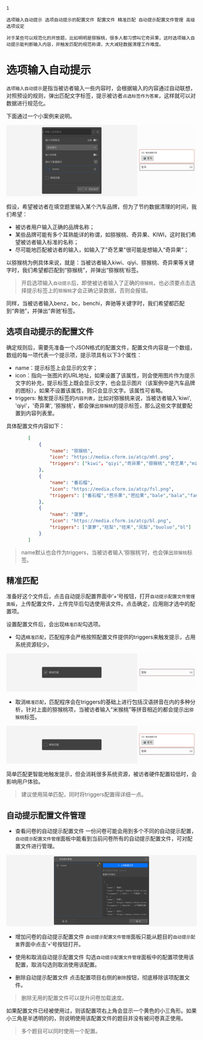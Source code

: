 ```index
1
```
```tag
选项输入自动提示 选项自动提示的配置文件 配置文件 精准匹配 自动提示配置文件管理 高级选项设定
```
```summary
对于某些可以规范化的开放题，比如明明是猕猴桃，很多人都习惯叫它奇异果，这时选项输入自动提示能判断输入内容，并触发匹配的规范称谓，大大减轻数据清理工作难度。
```
# 选项输入自动提示

`选项输入自动提示`是指当被访者输入一些内容时，会根据输入的内容通过自动联想，对照预设的规则，弹出匹配文字标签，提示被访者`点选标签作为答案`，这样就可以对数据进行规范化。

下面通过一个小案例来说明。

<img src='./assets/01autoComplete/section.png'>

假设，希望被访者在填空题里输入某个汽车品牌，但为了节约数据清理的时间，我们希望：
+ 被访者用户输入正确的品牌名称；
+ 某些品牌可能有多个耳熟能详的称谓，如猕猴桃、奇异果、KIWI，这时我们希望被访者输入标准的名称；
+ 尽可能地匹配被访者的输入，如输入了"奇艺果"很可能是想输入“奇异果”；

以猕猴桃为例具体来说，就是：当被访者输入kiwi、qiyi、猕猴桃、奇异果等关键字时，我们希望都匹配到“猕猴桃”，并弹出“猕猴桃’标签。
> 开启选项输入`自动提示`后，即使被访者输入了正确的`猕猴桃`，也必须要点击选择提示标签上的`猕猴桃`才会正确记录数据，否则会报错。

同样，当被访者输入benz，bc，benchi，奔驰等关键字时，我们希望都匹配到“奔驰”，并弹出“奔驰’标签。

## 选项自动提示的配置文件

确定规则后，需要先准备一个JSON格式的配置文件，配置文件内容是一个数组，数组的每一项代表一个提示项，提示项具有以下3个属性：
+ name：提示标签上会显示的文字；
+ icon：指向一张图片的URL地址，如果设置了该属性，则会使用图片作为提示文字的补充，提示标签上既会显示文字，也会显示图片（该案例中是汽车品牌的图标），如果不设置该属性，则只会显示文字。该属性可省略。
+ triggers: 触发提示标签的`内容列表`，比如对猕猴桃来说，当被访者输入'kiwi', 'qiyi'，'奇异果', '猕猴桃'，都会弹出`猕猴桃`的提示标签，那么这些文字就要配置到内容列表里。

具体配置文件内容如下：
```json
        [
            {
                "name": "猕猴桃",
                "icon": "https://media.cform.io/atcp/mht.png",
                "triggers": ["kiwi"，"qiyi","奇异果","猕猴桃","奇艺果","mihoutao","mht"]
            },
            {
                "name": "番石榴",
                "icon": "https://media.cform.io/atcp/fsl.png",
                "triggers": ["番石榴","芭乐果","芭拉果","bale","bala","fanshiliu","fsl"]
            },
            {
                "name": "菠萝",
                "icon": "https://media.cform.io/atcp/bl.png",
                "triggers": ["菠萝","旺梨","旺来","凤梨","buoluo","bl"]
            }
        ]
```
> name默认也会作为triggers，当被访者输入‘猕猴桃’时，也会弹出`猕猴桃`标签。

## 精准匹配
准备好这个文件后，点击自动提示配置界面中‘+’号按钮，打开`自动提示配置文件管理面板`，上传配置文件，上传完毕后勾选使用该文件。点击确定，应用刚才选中的配置项。

设置配置文件后，会出现`精准匹配`勾选项。

+ 勾选`精准匹配`，匹配程序会严格按照配置文件提供的triggers来触发提示，占用系统资源较少。
  
<img src='./assets/01autoComplete/precise-matching.png'>

+ 取消`精准匹配`，匹配程序会在triggers的基础上进行包括汉语拼音在内的多种分析，针对上面的猕猴桃项，当被访者输入“米猴桃”等拼音相近的都会提示出`猕猴桃`标签。
  
<img src='./assets/01autoComplete/default-matching.png'>

简单匹配更智能地触发提示，但会消耗很多系统资源，被访者硬件配置较低时，会影响用户体验。

> 建议使用简单匹配，同时将triggers配置得详细一点。

## 自动提示配置文件管理

+ 查看问卷的自动提示配置文件
一份问卷可能会用到多个不同的自动提示配置，`自动提示配置文件管理`面板中能看到当前问卷所有的自动提示配置文件，可对配置文件进行管理。

<img src='./assets/01autoComplete/popup.png'>

+ 增加问卷的自动提示配置文件
`自动提示配置文件管理`面板只能从题目的`自动提示配置`界面中点击'`+`'号按钮打开。

+ 使用和取消自动提示配置文件
勾选`自动提示配置文件管理`面板中的配置项使用该配置，取消勾选则取消使用该配置。

+ 删除自动提示配置文件
点击配置项目右侧的`删除`按钮，彻底移除该项配置文件。

> 删除无用的配置文件可以提升问卷加载速度。

如果配置文件已经被使用过，则该配置项右上角会显示一个黄色的小三角形。如果小三角是半透明的的，则说明使用该配置文件的题目并没有被问卷真正使用。

> 多个题目可以同时使用一个配置。




